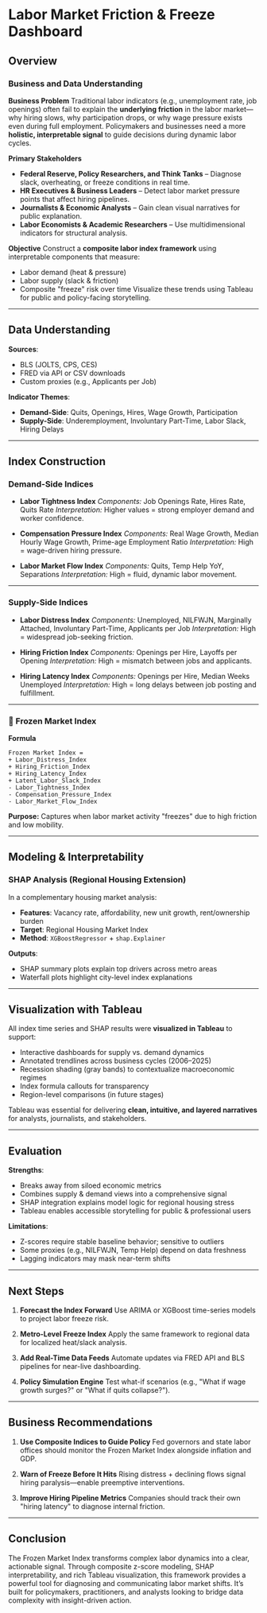 
# Labor Market Friction & Freeze Dashboard

## Overview

### Business and Data Understanding

**Business Problem**
Traditional labor indicators (e.g., unemployment rate, job openings) often fail to explain the **underlying friction** in the labor market—why hiring slows, why participation drops, or why wage pressure exists even during full employment. Policymakers and businesses need a more **holistic, interpretable signal** to guide decisions during dynamic labor cycles.

**Primary Stakeholders**

* **Federal Reserve, Policy Researchers, and Think Tanks** – Diagnose slack, overheating, or freeze conditions in real time.
* **HR Executives & Business Leaders** – Detect labor market pressure points that affect hiring pipelines.
* **Journalists & Economic Analysts** – Gain clean visual narratives for public explanation.
* **Labor Economists & Academic Researchers** – Use multidimensional indicators for structural analysis.

**Objective**
Construct a **composite labor index framework** using interpretable components that measure:

* Labor demand (heat & pressure)
* Labor supply (slack & friction)
* Composite "freeze" risk over time
  Visualize these trends using Tableau for public and policy-facing storytelling.

---

## Data Understanding

**Sources**:

* BLS (JOLTS, CPS, CES)
* FRED via API or CSV downloads
* Custom proxies (e.g., Applicants per Job)

**Indicator Themes**:

* **Demand-Side**: Quits, Openings, Hires, Wage Growth, Participation
* **Supply-Side**: Underemployment, Involuntary Part-Time, Labor Slack, Hiring Delays

---

## Index Construction

### Demand-Side Indices

* **Labor Tightness Index**
  *Components:* Job Openings Rate, Hires Rate, Quits Rate
  *Interpretation:* Higher values = strong employer demand and worker confidence.

* **Compensation Pressure Index**
  *Components:* Real Wage Growth, Median Hourly Wage Growth, Prime-age Employment Ratio
  *Interpretation:* High = wage-driven hiring pressure.

* **Labor Market Flow Index**
  *Components:* Quits, Temp Help YoY, Separations
  *Interpretation:* High = fluid, dynamic labor movement.

---

### Supply-Side Indices

* **Labor Distress Index**
  *Components:* Unemployed, NILFWJN, Marginally Attached, Involuntary Part-Time, Applicants per Job
  *Interpretation:* High = widespread job-seeking friction.

* **Hiring Friction Index**
  *Components:* Openings per Hire, Layoffs per Opening
  *Interpretation:* High = mismatch between jobs and applicants.

* **Hiring Latency Index**
  *Components:* Openings per Hire, Median Weeks Unemployed
  *Interpretation:* High = long delays between job posting and fulfillment.

---

### 🧊 Frozen Market Index

**Formula**

```plaintext
Frozen Market Index = 
+ Labor_Distress_Index  
+ Hiring_Friction_Index  
+ Hiring_Latency_Index  
+ Latent_Labor_Slack_Index  
- Labor_Tightness_Index  
- Compensation_Pressure_Index  
- Labor_Market_Flow_Index
```

**Purpose:** Captures when labor market activity "freezes" due to high friction and low mobility.

---

## Modeling & Interpretability

### SHAP Analysis (Regional Housing Extension)

In a complementary housing market analysis:

* **Features**: Vacancy rate, affordability, new unit growth, rent/ownership burden
* **Target**: Regional Housing Market Index
* **Method**: `XGBoostRegressor` + `shap.Explainer`

**Outputs**:

* SHAP summary plots explain top drivers across metro areas
* Waterfall plots highlight city-level index explanations

---

## Visualization with Tableau

All index time series and SHAP results were **visualized in Tableau** to support:

* Interactive dashboards for supply vs. demand dynamics
* Annotated trendlines across business cycles (2006–2025)
* Recession shading (gray bands) to contextualize macroeconomic regimes
* Index formula callouts for transparency
* Region-level comparisons (in future stages)

Tableau was essential for delivering **clean, intuitive, and layered narratives** for analysts, journalists, and stakeholders.

---

## Evaluation

**Strengths**:

* Breaks away from siloed economic metrics
* Combines supply & demand views into a comprehensive signal
* SHAP integration explains model logic for regional housing stress
* Tableau enables accessible storytelling for public & professional users

**Limitations**:

* Z-scores require stable baseline behavior; sensitive to outliers
* Some proxies (e.g., NILFWJN, Temp Help) depend on data freshness
* Lagging indicators may mask near-term shifts

---

## Next Steps

1. **Forecast the Index Forward**
   Use ARIMA or XGBoost time-series models to project labor freeze risk.

2. **Metro-Level Freeze Index**
   Apply the same framework to regional data for localized heat/slack analysis.

3. **Add Real-Time Data Feeds**
   Automate updates via FRED API and BLS pipelines for near-live dashboarding.

4. **Policy Simulation Engine**
   Test what-if scenarios (e.g., "What if wage growth surges?" or "What if quits collapse?").

---

## Business Recommendations

1. **Use Composite Indices to Guide Policy**
   Fed governors and state labor offices should monitor the Frozen Market Index alongside inflation and GDP.

2. **Warn of Freeze Before It Hits**
   Rising distress + declining flows signal hiring paralysis—enable preemptive interventions.

3. **Improve Hiring Pipeline Metrics**
   Companies should track their own "hiring latency" to diagnose internal friction.

---

## Conclusion

The Frozen Market Index transforms complex labor dynamics into a clear, actionable signal. Through composite z-score modeling, SHAP interpretability, and rich Tableau visualization, this framework provides a powerful tool for diagnosing and communicating labor market shifts. It’s built for policymakers, practitioners, and analysts looking to bridge data complexity with insight-driven action.


